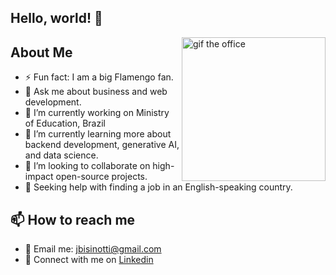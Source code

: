 ## Hello, world! 👋

<img align='right' alt="gif the office" src="https://media0.giphy.com/media/v1.Y2lkPTc5MGI3NjExMm5haWo4Z2MycmR1OG9tOHBjenFvNTljZG1xMzR0MGw4bWdpNWRtbCZlcD12MV9pbnRlcm5hbF9naWZfYnlfaWQmY3Q9Zw/tkApIfibjeWt1ufWwj/giphy.webp" width="230"/>

## About Me   
- ⚡ Fun fact: I am a big Flamengo fan.                                                        
- 💬 Ask me about business and web development.
- 🔭 I’m currently working on Ministry of Education, Brazil
- 🌱 I’m currently learning more about backend development, generative AI, and data science.
- 👯 I’m looking to collaborate on high-impact open-source projects.
- 🤔 Seeking help with finding a job in an English-speaking country.

## 📫 How to reach me
- 📨 Email me: jbisinotti@gmail.com
- 🔗 Connect with me on [Linkedin](https://www.linkedin.com/in/jo%C3%A3o-victor-bisinotti-0159b71b8/)
